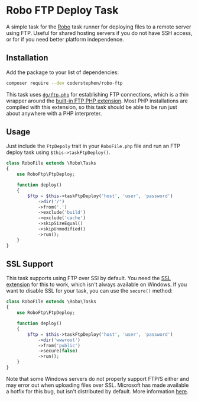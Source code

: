 # Robo FTP Deploy Task
A simple task for the [Robo](http://robo.li) task runner for deploying files to a remote server using FTP. Useful for shared hosting servers if you do not have SSH access, or for if you need better platform independence.

## Installation
Add the package to your list of dependencies:

```sh
composer require --dev coderstephen/robo-ftp
```

This task uses [`dg/ftp-php`](http://packagist.org/packages/dg/ftp-php) for establishing FTP connections, which is a thin wrapper around the [built-in FTP PHP extension](http://php.net/ftp). Most PHP installations are compiled with this extension, so this task should be able to be run just about anywhere with a PHP interpreter.

## Usage
Just include the `FtpDepoly` trait in your `RoboFile.php` file and run an FTP deploy task using `$this->taskFtpDeploy()`.

```php
class RoboFile extends \Robo\Tasks
{
    use RoboFtp\FtpDeploy;

    function deploy()
    {
        $ftp = $this->taskFtpDeploy('host', 'user', 'password')
            ->dir('/')
            ->from('.')
            ->exclude('build')
            ->exclude('cache')
            ->skipSizeEqual()
            ->skipUnmodified()
            ->run();
    }
}
```

## SSL Support
This task supports using FTP over SSl by default. You need the [SSL extension](http://php.net/ssl) for this to work, which isn't always available on Windows. If you want to disable SSL for your task, you can use the `secure()` method:

```php
class RoboFile extends \Robo\Tasks
{
    use RoboFtp\FtpDeploy;

    function deploy()
    {
        $ftp = $this->taskFtpDeploy('host', 'user', 'password')
            ->dir('wwwroot')
            ->from('public')
            ->secure(false)
            ->run();
    }
}
```

Note that some Windows servers do not properly support FTP/S either and may error out when uploading files over SSL. Microsoft has made available a hotfix for this bug, but isn't distributed by default. More information [here](http://support.microsoft.com/kb/2888853/).
